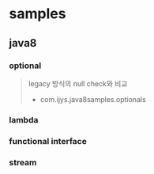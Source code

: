 samples
=======

java8
-----

### optional
> legacy 방식의 null check와 비교
> * com.ijys.java8samples.optionals

### lambda


### functional interface


### stream

